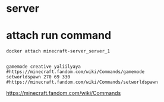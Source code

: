 # server 


# attach run command
```shell
docker attach minecraft-server_server_1


gamemode creative yaliilyaya #https://minecraft.fandom.com/wiki/Commands/gamemode
setworldspawn 270 69 330 #https://minecraft.fandom.com/wiki/Commands/setworldspawn
```

https://minecraft.fandom.com/wiki/Commands
